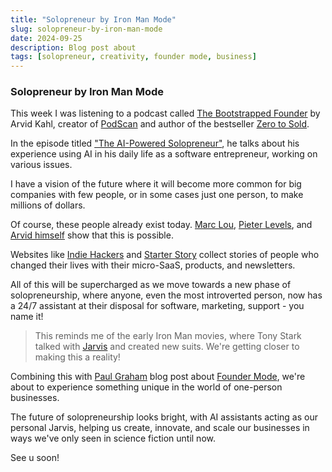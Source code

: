 ```yaml
---
title: "Solopreneur by Iron Man Mode"
slug: solopreneur-by-iron-man-mode
date: 2024-09-25
description: Blog post about 
tags: [solopreneur, creativity, founder mode, business]
---
```


### Solopreneur by Iron Man Mode

This week I was listening to a podcast called [The Bootstrapped Founder][1] by Arvid Kahl, creator of [PodScan][11] and author of the bestseller [Zero to Sold][8].

In the episode titled ["The AI-Powered Solopreneur"][2], he talks about his experience using AI in his daily life as a software entrepreneur, working on various issues.

I have a vision of the future where it will become more common for big companies with few people, or in some cases just one person, to make millions of dollars.

Of course, these people already exist today. [Marc Lou][3], [Pieter Levels][4], and [Arvid himself][5] show that this is possible.

Websites like [Indie Hackers][6] and [Starter Story][7] collect stories of people who changed their lives with their micro-SaaS, products, and newsletters.

All of this will be supercharged as we move towards a new phase of solopreneurship, where anyone, even the most introverted person, now has a 24/7 assistant at their disposal for software, marketing, support - you name it!

> This reminds me of the early Iron Man movies, where Tony Stark talked with [Jarvis][12] and created new suits. We're getting closer to making this a reality!

Combining this with [Paul Graham][9] blog post about [Founder Mode][10], we're about to experience something unique in the world of one-person businesses.

The future of solopreneurship looks bright, with AI assistants acting as our personal Jarvis, helping us create, innovate, and scale our businesses in ways we've only seen in science fiction until now.

See u soon!

[1]: https://thebootstrappedfounder.com
[2]: https://thebootstrappedfounder.com/the-ai-powered-solopreneur/
[3]: https://marclou.com
[4]: https://x.com/levelsio
[5]: https://thebootstrappedfounder.com/about-me/
[6]: https://www.indiehackers.com
[7]: https://www.starterstory.com
[8]: https://amzn.to/4efGB85
[9]: https://paulgraham.com
[10]: https://paulgraham.com/foundermode.html
[11]: https://podscan.fm
[12]: https://en.wikipedia.org/wiki/J.A.R.V.I.S.